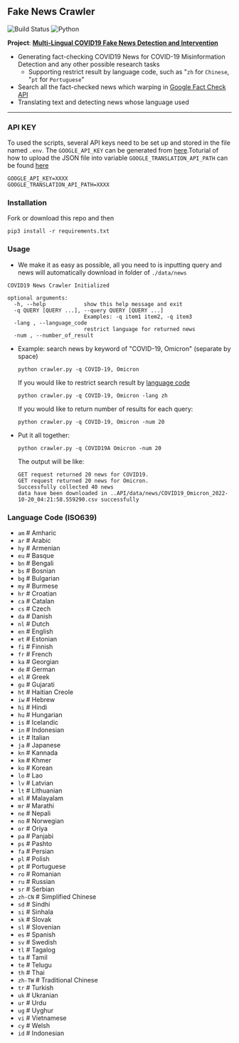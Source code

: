 
## Fake News Crawler 
![Build Status](https://img.shields.io/github/workflow/status/damnever/pigar/PyCI?style=flat-square)
![Python](https://img.shields.io/pypi/pyversions/weibo-spider)

 
**Project**: [**Multi-Lingual COVID19 Fake News Detection and Intervention**](https:counterinfodemic/) <br>

- Generating fact-checking COVID19 News for COVID-19 Misinformation Detection and any other possible research tasks
  - Supporting restrict result by language code, such as "`zh` for `Chinese`, "`pt` for `Portuguese`" 
- Search all the fact-checked news which warping in [Google Fact Check API](https://developers.google.com/fact-check/tools/api)
- Translating text  and detecting news whose language used 

---
### API KEY
To used the scripts, several API keys need to be set up and stored in the file named `.env`. The `GOOGLE_API_KEY` can be generated from [here](https://cloud.google.com/docs/authentication/api-keys).Toturial of how to upload the JSON file into variable `GOOGLE_TRANSLATION_API_PATH` can be found [here](https://docs.zeet.co/cloud/gcp/)

```
GOOGLE_API_KEY=XXXX
GOOGLE_TRANSLATION_API_PATH=XXXX

```



### Installation
Fork or download this repo and then
```
pip3 install -r requirements.txt
```

### Usage
- We make it as easy as possible, all you need to is inputting query and news will automatically download in folder of `./data/news`
```
COVID19 News Crawler Initialized

optional arguments:
  -h, --help            show this help message and exit
  -q QUERY [QUERY ...], --query QUERY [QUERY ...]
                        Examples: -q item1 item2, -q item3
  -lang , --language_code 
                        restrict language for returned news
  -num , --number_of_result 
```

- Example: search news by keyword of "COVID-19, Omicron" (separate by space)
  ```
  python crawler.py -q COVID-19, Omicron

  ```

  If you would like to restrict search result by [language code](https://cloud.google.com/translate/docs/languages)
  ```
  python crawler.py -q COVID-19, Omicron -lang zh
  ```

  If you would like to return number of results for each query:
  ```
  python crawler.py -q COVID-19, Omicron -num 20
  ```
- Put it all together:
  ```
  python crawler.py -q COVID19A Omicron -num 20
  ```
  The output will be like:
  ```
  GET request returned 20 news for COVID19.
  GET request returned 20 news for Omicron.
  Successfully collected 40 news 
  data have been downloaded in ..API/data/news/COVID19_Omicron_2022-10-20_04:21:58.559290.csv successfully
  ```


### Language Code (ISO639)
- `am`     # Amharic
- `ar`     # Arabic
- `hy`     # Armenian
- `eu`     # Basque
- `bn`     # Bengali
- `bs`     # Bosnian
- `bg`     # Bulgarian
- `my`     # Burmese
- `hr`     # Croatian
- `ca`     # Catalan
- `cs`     # Czech
- `da`     # Danish
- `nl`     # Dutch
- `en`     # English
- `et`     # Estonian
- `fi`     # Finnish
- `fr`     # French
- `ka`     # Georgian
- `de`     # German
- `el`     # Greek
- `gu`     # Gujarati
- `ht`     # Haitian Creole
- `iw`     # Hebrew
- `hi`     # Hindi
- `hu`     # Hungarian
- `is`     # Icelandic
- `in`     # Indonesian
- `it`     # Italian
- `ja`     # Japanese
- `kn`     # Kannada
- `km`     # Khmer
- `ko`     # Korean
- `lo`     # Lao
- `lv`     # Latvian
- `lt`     # Lithuanian
- `ml`     # Malayalam
- `mr`     # Marathi
- `ne`     # Nepali
- `no`     # Norwegian
- `or`     # Oriya
- `pa`     # Panjabi
- `ps`     # Pashto
- `fa`     # Persian
- `pl`     # Polish
- `pt`     # Portuguese
- `ro`     # Romanian
- `ru`     # Russian
- `sr`     # Serbian
- `zh-CN`  # Simplified Chinese
- `sd`     # Sindhi
- `si`     # Sinhala
- `sk`     # Slovak
- `sl`     # Slovenian
- `es`     # Spanish
- `sv`     # Swedish
- `tl`     # Tagalog
- `ta`     # Tamil
- `te`     # Telugu
- `th`     # Thai
- `zh-TW`  # Traditional Chinese
- `tr`     # Turkish
- `uk`     # Ukranian
- `ur`     # Urdu
- `ug`     # Uyghur
- `vi`     # Vietnamese
- `cy`     # Welsh
- `id`     # Indonesian
